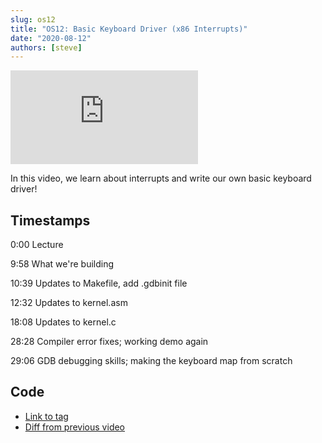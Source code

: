 ```yaml
---
slug: os12
title: "OS12: Basic Keyboard Driver (x86 Interrupts)"
date: "2020-08-12"
authors: [steve]
---
```


<iframe className="youtube-video-player" src="https://www.youtube.com/embed/YtnNX074jMU" title="YouTube video player" frameBorder="0" allow="accelerometer; autoplay; clipboard-write; encrypted-media; gyroscope; picture-in-picture" allowFullScreen></iframe>

In this video, we learn about interrupts and write our own basic keyboard driver!

<!--truncate-->

## Timestamps

0:00 Lecture

9:58 What we're building

10:39 Updates to Makefile, add .gdbinit file

12:32 Updates to kernel.asm

18:08 Updates to kernel.c

28:28 Compiler error fixes; working demo again

29:06 GDB debugging skills; making the keyboard map from scratch

## Code

- [Link to tag](https://github.com/pagekeysolutions/pkos/releases/tag/vid%2Fos012)
- [Diff from previous video](https://github.com/pagekeysolutions/pkos/compare/vid/os011..vid/os012)